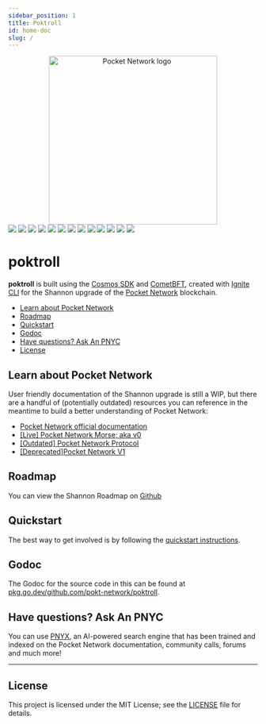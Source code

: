 ```yaml
---
sidebar_position: 1
title: Poktroll
id: home-doc
slug: /
---
```


<div align="center">
  <a href="https://www.pokt.network">
    <img src="https://user-images.githubusercontent.com/2219004/151564884-212c0e40-3bfa-412e-a341-edb54b5f1498.jpeg" alt="Pocket Network logo" width="340"/>
  </a>
</div>

<div>
  <a href="https://discord.gg/pokt"><img src="https://img.shields.io/discord/553741558869131266"/></a>
  <a  href="https://github.com/pokt-network/poktroll/releases"><img src="https://img.shields.io/github/release-pre/pokt-network/poktroll.svg"/></a>
  <a  href="https://github.com/pokt-network/poktroll/pulse"><img src="https://img.shields.io/github/contributors/pokt-network/poktroll.svg"/></a>
  <a href="https://opensource.org/licenses/MIT"><img src="https://img.shields.io/badge/License-MIT-blue.svg"/></a>
  <a href="https://github.com/pokt-network/poktroll/pulse"><img src="https://img.shields.io/github/last-commit/pokt-network/poktroll.svg"/></a>
  <a href="https://github.com/pokt-network/poktroll/pulls"><img src="https://img.shields.io/github/issues-pr/pokt-network/poktroll.svg"/></a>
  <a href="https://github.com/pokt-network/poktroll/releases"><img src="https://img.shields.io/badge/platform-linux%20%7C%20macos-pink.svg"/></a>
  <a href="https://github.com/pokt-network/poktroll/issues"><img src="https://img.shields.io/github/issues/pokt-network/poktroll.svg"/></a>
  <a href="https://github.com/pokt-network/poktroll/issues"><img src="https://img.shields.io/github/issues-closed/pokt-network/poktroll.svg"/></a>
  <a href="https://godoc.org/github.com/pokt-network/poktroll"><img src="https://img.shields.io/badge/godoc-reference-blue.svg"/></a>
  <a href="https://goreportcard.com/report/github.com/pokt-network/poktroll"><img src="https://goreportcard.com/badge/github.com/pokt-network/poktroll"/></a>
  <a href="https://golang.org"><img  src="https://img.shields.io/badge/golang-v1.20-green.svg"/></a>
  <a href="https://github.com/tools/godep" ><img src="https://img.shields.io/badge/godep-dependency-71a3d9.svg"/></a>
</div>

# poktroll <!-- omit in toc -->

**poktroll** is built using the [Cosmos SDK](https://docs.cosmos.network) and
[CometBFT](https://cometbft.com/), created with [Ignite CLI](https://ignite.com/cli)
for the Shannon upgrade of the [Pocket Network](https://pokt.network) blockchain.

- [Learn about Pocket Network](#learn-about-pocket-network)
- [Roadmap](#roadmap)
- [Quickstart](#quickstart)
- [Godoc](#godoc)
- [Have questions? Ask An PNYC](#have-questions-ask-an-pnyc)
- [License](#license)

## Learn about Pocket Network

User friendly documentation of the Shannon upgrade is still a WIP, but there are
a handful of (potentially outdated) resources you can reference in the meantime
to build a better understanding of Pocket Network:

- [Pocket Network official documentation](https://docs.pokt.network)
- [[Live] Pocket Network Morse; aka v0](https://github.com/pokt-network/pocket-core)
- [[Outdated] Pocket Network Protocol](https://github.com/pokt-network/pocket-network-protocol)
- [[Deprecated]Pocket Network V1](https://github.com/pokt-network/pocket)

## Roadmap

You can view the Shannon Roadmap on [Github](https://github.com/orgs/pokt-network/projects/144?query=is%3Aopen+sort%3Aupdated-desc)

## Quickstart

The best way to get involved is by following the [quickstart instructions](./develop/developer_guide/quickstart.md).

## Godoc

The Godoc for the source code in this can be found at [pkg.go.dev/github.com/pokt-network/poktroll](https://pkg.go.dev/github.com/pokt-network/poktroll).

## Have questions? Ask An PNYC

You can use [PNYX](https://pnyxai.com/), an AI-powered search engine that has been
trained and indexed on the Pocket Network documentation, community calls, forums
and much more!

---

## License

This project is licensed under the MIT License; see the [LICENSE](https://github.com/pokt-network/poktroll/blob/main/LICENSE) file for details.
